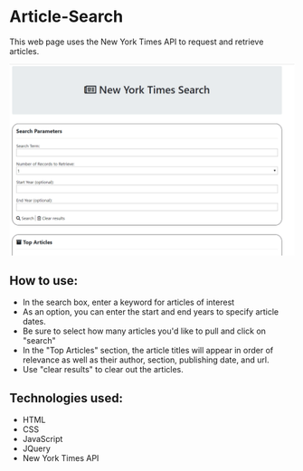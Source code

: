 # Article-Search

This web page uses the New York Times API to request and retrieve articles.

![screenshot](screenshot.gif)

## How to use:

* In the search box, enter a keyword for articles of interest
* As an option, you can enter the start and end years to specify article dates.
* Be sure to select how many articles you'd like to pull and click on "search"
* In the "Top Articles" section, the article titles will appear in order of relevance as well as their author, section, publishing date, and url.
* Use "clear results" to clear out the articles.

## Technologies used:

* HTML
* CSS
* JavaScript
* JQuery
* New York Times API
